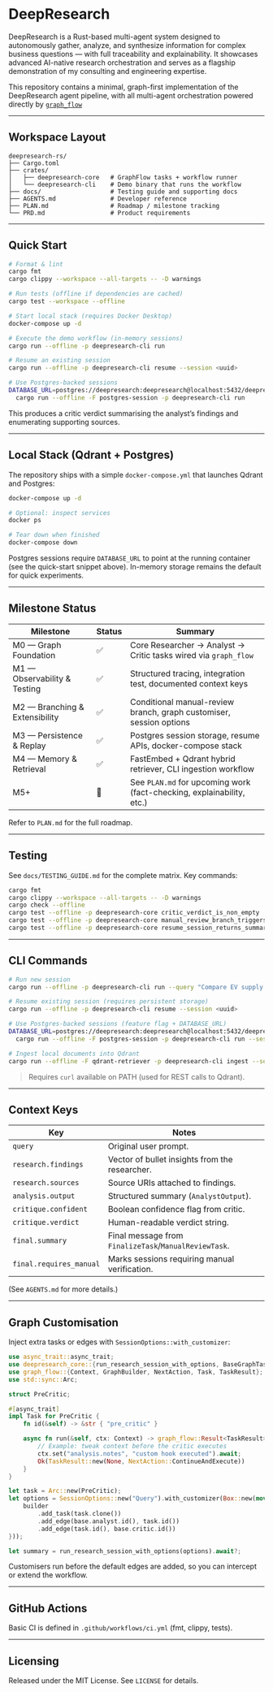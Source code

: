 # DeepResearch
DeepResearch is a Rust-based multi-agent system designed to autonomously gather, analyze, and synthesize information for complex business questions — with full traceability and explainability. It showcases advanced AI-native research orchestration and serves as a flagship demonstration of my consulting and engineering expertise.

This repository contains a minimal, graph-first implementation of the DeepResearch agent pipeline, with all multi-agent orchestration powered directly by [`graph_flow`](https://docs.rs/graph-flow/latest/)

---

## Workspace Layout

```
deepresearch-rs/
├── Cargo.toml
├── crates/
│   ├── deepresearch-core   # GraphFlow tasks + workflow runner
│   └── deepresearch-cli    # Demo binary that runs the workflow
├── docs/                   # Testing guide and supporting docs
├── AGENTS.md               # Developer reference
├── PLAN.md                 # Roadmap / milestone tracking
└── PRD.md                  # Product requirements
```

---

## Quick Start

```bash
# Format & lint
cargo fmt
cargo clippy --workspace --all-targets -- -D warnings

# Run tests (offline if dependencies are cached)
cargo test --workspace --offline

# Start local stack (requires Docker Desktop)
docker-compose up -d

# Execute the demo workflow (in-memory sessions)
cargo run --offline -p deepresearch-cli run

# Resume an existing session
cargo run --offline -p deepresearch-cli resume --session <uuid>

# Use Postgres-backed sessions
DATABASE_URL=postgres://deepresearch:deepresearch@localhost:5432/deepresearch \\
  cargo run --offline -F postgres-session -p deepresearch-cli run
```

This produces a critic verdict summarising the analyst’s findings and enumerating supporting sources.

---

## Local Stack (Qdrant + Postgres)

The repository ships with a simple `docker-compose.yml` that launches Qdrant and Postgres:

```bash
docker-compose up -d

# Optional: inspect services
docker ps

# Tear down when finished
docker-compose down
```

Postgres sessions require `DATABASE_URL` to point at the running container (see the quick-start snippet above). In-memory storage remains the default for quick experiments.

---

## Milestone Status

| Milestone | Status | Summary |
|-----------|--------|---------|
| M0 — Graph Foundation | ✅ | Core Researcher → Analyst → Critic tasks wired via `graph_flow` |
| M1 — Observability & Testing | ✅ | Structured tracing, integration test, documented context keys |
| M2 — Branching & Extensibility | ✅ | Conditional manual-review branch, graph customiser, session options |
| M3 — Persistence & Replay | ✅ | Postgres session storage, resume APIs, docker-compose stack |
| M4 — Memory & Retrieval | ✅ | FastEmbed + Qdrant hybrid retriever, CLI ingestion workflow |
| M5+ | 🚧 | See `PLAN.md` for upcoming work (fact-checking, explainability, etc.) |

Refer to `PLAN.md` for the full roadmap.

---

## Testing

See `docs/TESTING_GUIDE.md` for the complete matrix. Key commands:

```bash
cargo fmt
cargo clippy --workspace --all-targets -- -D warnings
cargo check --offline
cargo test --offline -p deepresearch-core critic_verdict_is_non_empty
cargo test --offline -p deepresearch-core manual_review_branch_triggers
cargo test --offline -p deepresearch-core resume_session_returns_summary
```

---

## CLI Commands

```bash
# Run new session
cargo run --offline -p deepresearch-cli run --query "Compare EV supply chains"

# Resume existing session (requires persistent storage)
cargo run --offline -p deepresearch-cli resume --session <uuid>

# Use Postgres-backed sessions (feature flag + DATABASE_URL)
DATABASE_URL=postgres://deepresearch:deepresearch@localhost:5432/deepresearch \
  cargo run --offline -F postgres-session -p deepresearch-cli run --session $(uuidgen)

# Ingest local documents into Qdrant
cargo run --offline -F qdrant-retriever -p deepresearch-cli ingest --session <uuid> --path ./docs --qdrant-url http://localhost:6333
```

> Requires `curl` available on PATH (used for REST calls to Qdrant).

---

## Context Keys

| Key | Notes |
|-----|-------|
| `query` | Original user prompt. |
| `research.findings` | Vector of bullet insights from the researcher. |
| `research.sources` | Source URIs attached to findings. |
| `analysis.output` | Structured summary (`AnalystOutput`). |
| `critique.confident` | Boolean confidence flag from critic. |
| `critique.verdict` | Human-readable verdict string. |
| `final.summary` | Final message from `FinalizeTask`/`ManualReviewTask`. |
| `final.requires_manual` | Marks sessions requiring manual verification. |

(See `AGENTS.md` for more details.)

---

## Graph Customisation

Inject extra tasks or edges with `SessionOptions::with_customizer`:

```rust
use async_trait::async_trait;
use deepresearch_core::{run_research_session_with_options, BaseGraphTasks, SessionOptions};
use graph_flow::{Context, GraphBuilder, NextAction, Task, TaskResult};
use std::sync::Arc;

struct PreCritic;

#[async_trait]
impl Task for PreCritic {
    fn id(&self) -> &str { "pre_critic" }

    async fn run(&self, ctx: Context) -> graph_flow::Result<TaskResult> {
        // Example: tweak context before the critic executes
        ctx.set("analysis.notes", "custom hook executed").await;
        Ok(TaskResult::new(None, NextAction::ContinueAndExecute))
    }
}

let task = Arc::new(PreCritic);
let options = SessionOptions::new("Query").with_customizer(Box::new(move |builder: GraphBuilder, base: &BaseGraphTasks| {
    builder
        .add_task(task.clone())
        .add_edge(base.analyst.id(), task.id())
        .add_edge(task.id(), base.critic.id())
}));

let summary = run_research_session_with_options(options).await?;
```

Customisers run before the default edges are added, so you can intercept or extend the workflow.

---

## GitHub Actions

Basic CI is defined in `.github/workflows/ci.yml` (fmt, clippy, tests).

---

## Licensing

Released under the MIT License. See `LICENSE` for details.
